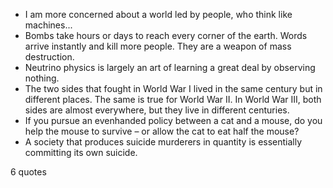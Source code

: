 - I am more concerned about a world led by people, who think like machines...
 - Bombs take hours or days to reach every corner of the earth. Words arrive instantly and kill more people. They are a weapon of mass destruction.
 - Neutrino physics is largely an art of learning a great deal by observing nothing.
 - The two sides that fought in World War I lived in the same century but in different places. The same is true for World War II. In World War III, both sides are almost everywhere, but they live in different centuries.
 - If you pursue an evenhanded policy between a cat and a mouse, do you help the mouse to survive – or allow the cat to eat half the mouse?
 - A society that produces suicide murderers in quantity is essentially committing its own suicide.

6 quotes